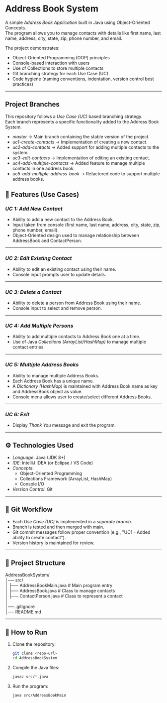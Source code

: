 # Address Book System

A simple *Address Book Application* built in Java using Object-Oriented Concepts.  
The program allows you to manage contacts with details like first name, last name, address, city, state, zip, phone number, and email.  

The project demonstrates:
- Object-Oriented Programming (OOP) principles  
- Console-based interaction with users  
- Use of Collections to store multiple contacts  
- Git branching strategy for each Use Case (UC)  
- Code hygiene (naming conventions, indentation, version control best practices)

---
## Project Branches  

This repository follows a *Use Case (UC)* based branching strategy.  
Each branch represents a specific functionality added to the Address Book System.  

- *master* → Main branch containing the stable version of the project.  
- *uc1-create-contacts* → Implementation of creating a new contact.  
- *uc2-add-contacts* → Added support for adding multiple contacts to the system.  
- *uc3-edit-contacts* → Implementation of editing an existing contact.   
- *uc4-add-multiple-contacts* → Added feature to manage multiple contacts in one address book.  
- *uc5-add-multiple-address-book* → Refactored code to support multiple address books.
## 📌 Features (Use Cases)

### *UC 1: Add New Contact*
- Ability to add a new contact to the Address Book.  
- Input taken from console (first name, last name, address, city, state, zip, phone number, email).  
- Object-Oriented design used to manage relationship between AddressBook and ContactPerson.  

---

### *UC 2: Edit Existing Contact*
- Ability to edit an existing contact using their name.  
- Console input prompts user to update details.  

---

### *UC 3: Delete a Contact*
- Ability to delete a person from Address Book using their name.  
- Console input to select and remove person.  

---

### *UC 4: Add Multiple Persons*
- Ability to add multiple contacts to Address Book one at a time.  
- Use of Java *Collections (ArrayList/HashMap)* to manage multiple contact entries.  

---

### *UC 5: Multiple Address Books*
- Ability to manage multiple Address Books.  
- Each Address Book has a unique name.  
- A *Dictionary (HashMap)* is maintained with Address Book name as key and AddressBook object as value.  
- Console menu allows user to create/select different Address Books.  

---

### *UC 6: Exit*
- Display *Thank You* message and exit the program.  

---

## ⚙ Technologies Used
- *Language*: Java (JDK 8+)
- *IDE*: IntelliJ IDEA (or Eclipse / VS Code)
- *Concepts*:  
  - Object-Oriented Programming  
  - Collections Framework (ArrayList, HashMap)  
  - Console I/O  
- *Version Control*: Git  

---

## 🚀 Git Workflow
- Each *Use Case (UC)* is implemented in a *separate branch*.  
- Branch is tested and then merged with main.  
- Git commit messages follow proper convention (e.g., "UC1 - Added ability to create contact").  
- Version history is maintained for review.  

---

## 📂 Project Structure
AddressBookSystem/  
│── src/  
│   ├── AddressBookMain.java      # Main program entry  
│   ├── AddressBook.java          # Class to manage contacts  
│   ├── ContactPerson.java        # Class to represent a contact  
│  
│── .gitignore  
│── README.md  


---

## 📝 How to Run
1. Clone the repository:
   ```bash
   git clone <repo-url>
   cd AddressBookSystem
2. Compile the Java files:
   ```bash
   javac src/*.java
3. Run the program:
   ```bash
   java src/AddressBookMain

